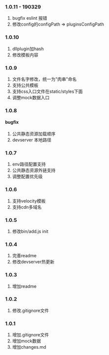### 1.0.11 - 190329
1. bugfix eslint 报错
2. 修改config的configPath => pluginsConfigPath
### 1.0.10
1. dllplugin加hash
2. 修改模板内容
### 1.0.9
1. 文件名字修改，统一为"肉串"命名
2. 支持公共模板
3. 支持css入口文件在static/styles下面
4. 调整mock数据入口
### 1.0.8
#### bugfix
1. 公共静态资源加载顺序
2. devserver 本地路径
### 1.0.7
1. env路径配置支持
2. 公共静态资源外链支持
3. 调整配置优先级
### 1.0.6
1. 支持velocity模板
2. 支持cdn多域名
### 1.0.5
1. 修改bin/add.js init
### 1.0.4
1. 完善readme
2. 修改devserver热更新
### 1.0.3
1. 增加readme
### 1.0.2
1. 修改.gitignore文件
### 1.0.1
1. 增加.gitignore文件
2. 增加mock数据
3. 增加changes.md
